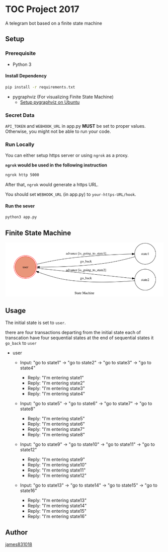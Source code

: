 # TOC Project 2017

A telegram bot based on a finite state machine

## Setup

### Prerequisite
* Python 3

#### Install Dependency
```sh
pip install -r requirements.txt
```

* pygraphviz (For visualizing Finite State Machine)
    * [Setup pygraphviz on Ubuntu](http://www.jianshu.com/p/a3da7ecc5303)

### Secret Data

`API_TOKEN` and `WEBHOOK_URL` in app.py **MUST** be set to proper values.
Otherwise, you might not be able to run your code.

### Run Locally
You can either setup https server or using `ngrok` as a proxy.

**`ngrok` would be used in the following instruction**

```sh
ngrok http 5000
```

After that, `ngrok` would generate a https URL.

You should set `WEBHOOK_URL` (in app.py) to `your-https-URL/hook`.

#### Run the sever

```sh
python3 app.py
```

## Finite State Machine
![fsm](./img/show-fsm.png)

## Usage
The initial state is set to `user`.

there are four transactions departing from the initial state
each of transcation have four sequential states
at the end of sequential states it `go_back` to `user`

* user
	* Input: "go to state1" -> "go to state2" -> "go to state3" -> "go to state4"
		* Reply: "I'm entering state1"
        * Reply: "I'm entering state2"
        * Reply: "I'm entering state3"
        * Reply: "I'm entering state4"

	* Input: "go to state5" -> "go to state6" -> "go to state7" -> "go to state8"
		* Reply: "I'm entering state5"
        * Reply: "I'm entering state6"
        * Reply: "I'm entering state7"
        * Reply: "I'm entering state8"

	* Input: "go to state9" -> "go to state10" -> "go to state11" -> "go to state12"
		* Reply: "I'm entering state9"
        * Reply: "I'm entering state10"
        * Reply: "I'm entering state11"
        * Reply: "I'm entering state12"

	* Input: "go to state13" -> "go to state14" -> "go to state15" -> "go to state16"
		* Reply: "I'm entering state13"
        * Reply: "I'm entering state14"
        * Reply: "I'm entering state15"
        * Reply: "I'm entering state16"


## Author
[james831018](https://github.com/james831018)
